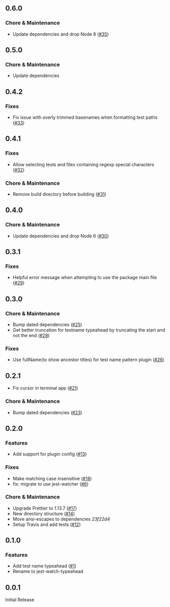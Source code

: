## 0.6.0

### Chore & Maintenance

- Update dependencies and drop Node 8 ([#35](https://github.com/jest-community/jest-watch-typeahead/pull/35))

## 0.5.0

### Chore & Maintenance

- Update dependencies

## 0.4.2

### Fixes

- Fix issue with overly trimmed basenames when formatting test paths ([#33](https://github.com/jest-community/jest-watch-typeahead/pull/33))

## 0.4.1

### Fixes

- Allow selecting tests and files containing regexp special characters ([#32](https://github.com/jest-community/jest-watch-typeahead/pull/32))

### Chore & Maintenance

- Remove build directory before building ([#31](https://github.com/jest-community/jest-watch-typeahead/pull/31))

## 0.4.0

### Chore & Maintenance

- Update dependencies and drop Node 6 ([#30](https://github.com/jest-community/jest-watch-typeahead/pull/30))

## 0.3.1

### Fixes

- Helpful error message when attempting to use the package main file ([#29](https://github.com/jest-community/jest-watch-typeahead/pull/29))

## 0.3.0

### Chore & Maintenance

- Bump dated dependencies ([#25](https://github.com/jest-community/jest-watch-typeahead/pull/25))
- Get better truncation for testname typeahead by truncating the start and not the end ([#28](https://github.com/jest-community/jest-watch-typeahead/pull/28))

### Fixes

- Use fullName(to show ancestor titles) for test name pattern plugin ([#26](https://github.com/jest-community/jest-watch-typeahead/pull/26))

## 0.2.1

- Fix cursor in terminal app ([#21](https://github.com/jest-community/jest-watch-typeahead/pull/21))

### Chore & Maintenance

- Bump dated dependencies ([#23](https://github.com/jest-community/jest-watch-typeahead/pull/23))

## 0.2.0

### Features

- Add support for plugin config ([#13](https://github.com/jest-community/jest-watch-typeahead/pull/13))

### Fixes

- Make matching case insensitive ([#18](https://github.com/jest-community/jest-watch-typeahead/pull/18))
- fix: migrate to use jest-watcher ([#6](https://github.com/jest-community/jest-watch-typeahead/pull/6))

### Chore & Maintenance

- Upgrade Prettier to 1.13.7 ([#17](https://github.com/jest-community/jest-watch-typeahead/pull/17))
- New directory structure ([#14](https://github.com/jest-community/jest-watch-typeahead/pull/14))
- Move ansi-escapes to dependencies _23f22d4_
- Setup Travis and add tests ([#12](https://github.com/jest-community/jest-watch-typeahead/pull/12))

## 0.1.0

### Features

- Add test name typeahead ([#1](https://github.com/jest-community/jest-watch-typeahead/pull/1))
- Rename to jest-watch-typeahead

## 0.0.1

Initial Release
